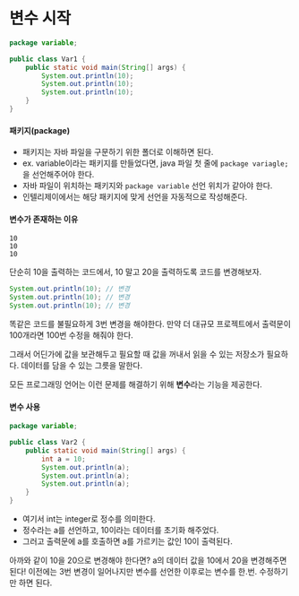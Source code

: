 # 변수 시작

```java
package variable;

public class Var1 {
    public static void main(String[] args) {
        System.out.println(10);
        System.out.println(10);
        System.out.println(10);
    }
}
```

#### 패키지(package)

* 패키지는 자바 파일을 구문하기 위한 폴더로 이해하면 된다.
* ex. variable이라는 패키지를 만들었다면, java 파일 첫 줄에 `package variagle;` 을 선언해주어야 한다.
* 자바 파일이 위치하는 패키지와 `package variable` 선언 위치가 같아야 한다.
* 인텔리제이에서는 해당 패키지에 맞게 선언을 자동적으로 작성해준다.

#### 변수가 존재하는 이유

```
10
10
10
```

단순히 10을 출력하는 코드에서, 10 말고 20을 출력하도록 코드를 변경해보자.

```java
System.out.println(10); // 변경
System.out.println(10); // 변경
System.out.println(10); // 변경
```

똑같은 코드를 불필요하게 3번 변경을 해야한다. 만약 더 대규모 프로젝트에서 출력문이 100개라면 100번 수정을 해줘야 한다.

그래서 어딘가에 값을 보관해두고 필요할 때 값을 꺼내서 읽을 수 있는 저장소가 필요하다. 데이터를 담을 수 있는 그릇을 말한다.

모든 프로그래밍 언어는 이런 문제를 해결하기 위해 **변수**라는 기능을 제공한다.

#### 변수 사용

```java
package variable;

public class Var2 {
    public static void main(String[] args) {
        int a = 10;
        System.out.println(a);
        System.out.println(a);
        System.out.println(a);
    }
}
```

* 여기서 int는 integer로 정수를 의미한다.
* 정수라는 a를 선언하고, 10이라는 데이터를 초기화 해주었다.
* 그러고 출력문에 a를 호출하면 a를 가르키는 값인 10이 출력된다.

아까와 같이 10을 20으로 변경해야 한다면? a의 데이터 값을 10에서 20을 변경해주면 된다! 이전에는 3번 변경이 일어나지만 변수를 선언한 이후로는 변수를 한.번. 수정하기만 하면 된다.

